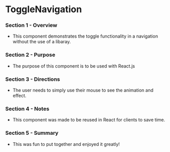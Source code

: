 # ToggleNavigation

### Section 1 - Overview 
- This component demonstrates the toggle functionality in a navigation without the use of a libaray.


### Section 2 - Purpose 
- The purpose of this component is to be used with React.js


### Section 3 - Directions
- The user needs to simply use their mouse to see the animation and effect.


### Section 4 - Notes 
- This component was made to be reused in React for clients to save time.


### Section 5 - Summary 
- This was fun to put together and enjoyed it greatly! 
